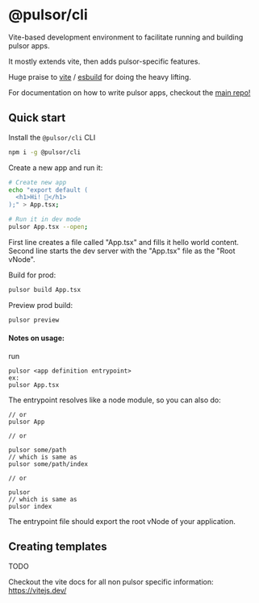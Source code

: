 # @pulsor/cli

Vite-based development environment to facilitate running and building pulsor apps.

It mostly extends vite, then adds pulsor-specific features.

Huge praise to [vite](https://vitejs.dev/) / [esbuild](https://esbuild.github.io/) for doing the heavy lifting.

For documentation on how to write pulsor apps, checkout the [main repo!](https://github.com/loteoo/pulsor)

## Quick start

Install the `@pulsor/cli` CLI

```sh
npm i -g @pulsor/cli
```

Create a new app and run it:

```sh
# Create new app
echo "export default (
  <h1>Hi! 👋</h1>
);" > App.tsx;

# Run it in dev mode
pulsor App.tsx --open;
```
First line creates a file called "App.tsx" and fills it hello world content.
Second line starts the dev server with the "App.tsx" file as the "Root vNode".


Build for prod:

```sh
pulsor build App.tsx
```

Preview prod build:

```sh
pulsor preview
```

#### Notes on usage:

run
```
pulsor <app definition entrypoint>
ex:
pulsor App.tsx
````

The entrypoint resolves like a node module, so you can also do:

```
// or
pulsor App

// or

pulsor some/path
// which is same as 
pulsor some/path/index

// or

pulsor
// which is same as 
pulsor index
```

The entrypoint file should export the root vNode of your application.

## Creating templates

TODO


Checkout the vite docs for all non pulsor specific information: https://vitejs.dev/
